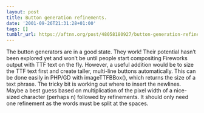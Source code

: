 ```yaml
---
layout: post
title: Button generation refinements.
date: '2001-09-26T21:31:28+01:00'
tags: []
tumblr_url: https://aftnn.org/post/48058180927/button-generation-refinements
---
```

<p>The button generators are in a good state. They work! Their potential hasn&rsquo;t been explored yet and won&rsquo;t be until people start compositing Fireworks output with TTF text on the fly. However, a useful addition would be to size the TTF text first and create taller, multi-line buttons automatically. This can be done easily in PHP/GD with imageTTFBBox(), which returns the size of a text phrase. The tricky bit is working out where to insert the newlines. Maybe a best guess based on multiplication of the pixel width of a nice-sized character (perhaps n) followed by refinements. It should only need one refinement as the words must be split at the spaces. </p>
